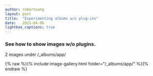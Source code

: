 ```yaml
---
author: robertwang
layout: post
title:  "Experimenting albums w/o plug-ins"
date:   2021-04-06
lightbox_captions: true
---
```



### See how to show images w/o plugins.
2 images under /_albums/app/

{% raw %}{% include image-gallery.html folder="/_albums/app/" %}{% endraw %}